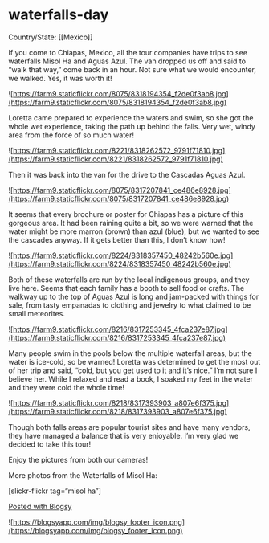 # waterfalls-day

Country/State: [[Mexico]]

If you come to Chiapas, Mexico, all the tour companies have trips to see waterfalls Misol Ha and Aguas Azul. The van dropped us off and said to “walk that way,” come back in an hour. Not sure what we would encounter, we walked. Yes, it was worth it!

![https://farm9.staticflickr.com/8075/8318194354_f2de0f3ab8.jpg](https://farm9.staticflickr.com/8075/8318194354_f2de0f3ab8.jpg)

Loretta came prepared to experience the waters and swim, so she got the whole wet experience, taking the path up behind the falls. Very wet, windy area from the force of so much water!

![https://farm9.staticflickr.com/8221/8318262572_9791f71810.jpg](https://farm9.staticflickr.com/8221/8318262572_9791f71810.jpg)

Then it was back into the van for the drive to the Cascadas Aguas Azul.

![https://farm9.staticflickr.com/8075/8317207841_ce486e8928.jpg](https://farm9.staticflickr.com/8075/8317207841_ce486e8928.jpg)

It seems that every brochure or poster for Chiapas has a picture of this gorgeous area. It had been raining quite a bit, so we were warned that the water might be more marron (brown) than azul (blue), but we wanted to see the cascades anyway. If it gets better than this, I don’t know how!

![https://farm9.staticflickr.com/8224/8318357450_48242b560e.jpg](https://farm9.staticflickr.com/8224/8318357450_48242b560e.jpg)

Both of these waterfalls are run by the local indigenous groups, and they live here. Seems that each family has a booth to sell food or crafts. The walkway up to the top of Aguas Azul is long and jam-packed with things for sale, from tasty empanadas to clothing and jewelry to what claimed to be small meteorites.

![https://farm9.staticflickr.com/8216/8317253345_4fca237e87.jpg](https://farm9.staticflickr.com/8216/8317253345_4fca237e87.jpg)

Many people swim in the pools below the multiple waterfall areas, but the water is ice-cold, so be warned! Loretta was determined to get the most out of her trip and said, “cold, but you get used to it and it’s nice.” I’m not sure I believe her. While I relaxed and read a book, I soaked my feet in the water and they were cold the whole time!

![https://farm9.staticflickr.com/8218/8317393903_a807e6f375.jpg](https://farm9.staticflickr.com/8218/8317393903_a807e6f375.jpg)

Though both falls areas are popular tourist sites and have many vendors, they have managed a balance that is very enjoyable. I’m very glad we decided to take this tour!

Enjoy the pictures from both our cameras!

More photos from the Waterfalls of Misol Ha:

[slickr-flickr tag=“misol ha”]

[Posted with Blogsy](https://blogsyapp.com/)

![https://blogsyapp.com/img/blogsy_footer_icon.png](https://blogsyapp.com/img/blogsy_footer_icon.png)